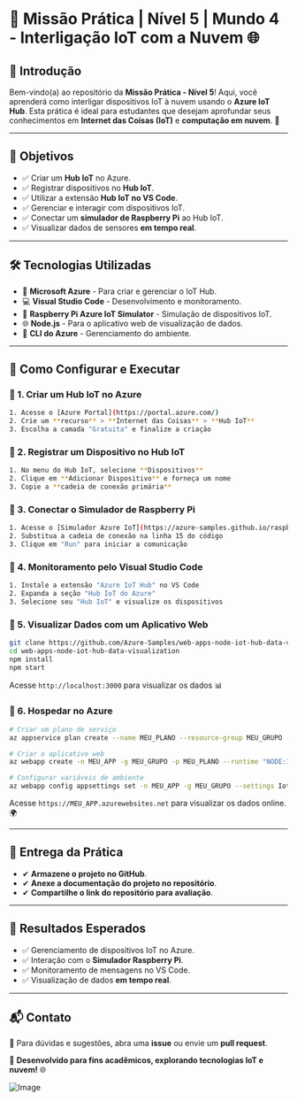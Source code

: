# 🚀 Missão Prática | Nível 5 | Mundo 4 - Interligação IoT com a Nuvem 🌐



## 📌 Introdução

Bem-vindo(a) ao repositório da **Missão Prática - Nível 5**! Aqui, você aprenderá como interligar dispositivos IoT à nuvem usando o **Azure IoT Hub**. Esta prática é ideal para estudantes que desejam aprofundar seus conhecimentos em **Internet das Coisas (IoT)** e **computação em nuvem**. 🚀

---

## 🎯 Objetivos

- ✅ Criar um **Hub IoT** no Azure.
- ✅ Registrar dispositivos no **Hub IoT**.
- ✅ Utilizar a extensão **Hub IoT no VS Code**.
- ✅ Gerenciar e interagir com dispositivos IoT.
- ✅ Conectar um **simulador de Raspberry Pi** ao Hub IoT.
- ✅ Visualizar dados de sensores **em tempo real**.

---

## 🛠️ Tecnologias Utilizadas

- 🏢 **Microsoft Azure** - Para criar e gerenciar o IoT Hub.
- 💻 **Visual Studio Code** - Desenvolvimento e monitoramento.
- 🍓 **Raspberry Pi Azure IoT Simulator** - Simulação de dispositivos IoT.
- 🌐 **Node.js** - Para o aplicativo web de visualização de dados.
- 🔧 **CLI do Azure** - Gerenciamento do ambiente.

---

## 🚀 Como Configurar e Executar

### 📌 1. Criar um Hub IoT no Azure

```bash
1. Acesse o [Azure Portal](https://portal.azure.com/)
2. Crie um **recurso** > **Internet das Coisas** > **Hub IoT**
3. Escolha a camada "Gratuita" e finalize a criação
```

### 📌 2. Registrar um Dispositivo no Hub IoT

```bash
1. No menu do Hub IoT, selecione **Dispositivos**
2. Clique em **Adicionar Dispositivo** e forneça um nome
3. Copie a **cadeia de conexão primária**
```

### 📌 3. Conectar o Simulador de Raspberry Pi

```bash
1. Acesse o [Simulador Azure IoT](https://azure-samples.github.io/raspberry-pi-web-simulator/#GetStarted)
2. Substitua a cadeia de conexão na linha 15 do código
3. Clique em "Run" para iniciar a comunicação
```

### 📌 4. Monitoramento pelo Visual Studio Code

```bash
1. Instale a extensão "Azure IoT Hub" no VS Code
2. Expanda a seção "Hub IoT do Azure"
3. Selecione seu "Hub IoT" e visualize os dispositivos
```

### 📌 5. Visualizar Dados com um Aplicativo Web

```bash
git clone https://github.com/Azure-Samples/web-apps-node-iot-hub-data-visualization
cd web-apps-node-iot-hub-data-visualization
npm install
npm start
```

Acesse `http://localhost:3000` para visualizar os dados 📊

### 📌 6. Hospedar no Azure

```bash
# Criar um plano de serviço
az appservice plan create --name MEU_PLANO --resource-group MEU_GRUPO --sku FREE

# Criar o aplicativo web
az webapp create -n MEU_APP -g MEU_GRUPO -p MEU_PLANO --runtime "NODE:16LTS"

# Configurar variáveis de ambiente
az webapp config appsettings set -n MEU_APP -g MEU_GRUPO --settings IotHubConnectionString="MINHA_STRING" EventHubConsumerGroup="MEU_GRUPO_CONSUMIDOR"
```

Acesse `https://MEU_APP.azurewebsites.net` para visualizar os dados online. 🌍

---

## 📌 Entrega da Prática

- ✔ **Armazene o projeto no GitHub**.
- ✔ **Anexe a documentação do projeto no repositório**.
- ✔ **Compartilhe o link do repositório para avaliação**.

---

## 🎯 Resultados Esperados

- ✅ Gerenciamento de dispositivos IoT no Azure.
- ✅ Interação com o **Simulador Raspberry Pi**.
- ✅ Monitoramento de mensagens no VS Code.
- ✅ Visualização de dados **em tempo real**.

---

## 📬 Contato

📌 Para dúvidas e sugestões, abra uma **issue** ou envie um **pull request**.

🚀 **Desenvolvido para fins acadêmicos, explorando tecnologias IoT e nuvem!** 🌐

![Image](https://github.com/user-attachments/assets/310c4f5c-08f7-417d-b40c-28ebc9df8d91)
